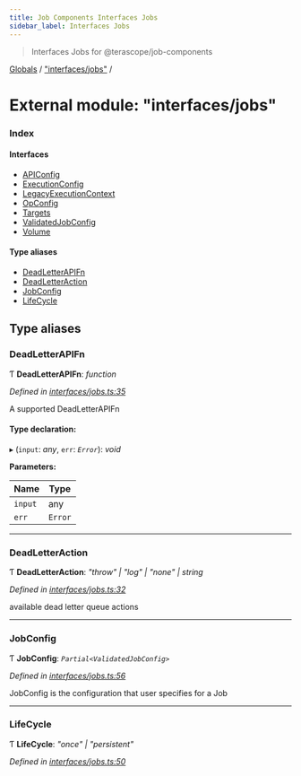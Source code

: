 ```yaml
---
title: Job Components Interfaces Jobs
sidebar_label: Interfaces Jobs
---
```


> Interfaces Jobs for @terascope/job-components

[Globals](../overview.md) / ["interfaces/jobs"](_interfaces_jobs_.md) /

# External module: "interfaces/jobs"

### Index

#### Interfaces

* [APIConfig](../interfaces/_interfaces_jobs_.apiconfig.md)
* [ExecutionConfig](../interfaces/_interfaces_jobs_.executionconfig.md)
* [LegacyExecutionContext](../interfaces/_interfaces_jobs_.legacyexecutioncontext.md)
* [OpConfig](../interfaces/_interfaces_jobs_.opconfig.md)
* [Targets](../interfaces/_interfaces_jobs_.targets.md)
* [ValidatedJobConfig](../interfaces/_interfaces_jobs_.validatedjobconfig.md)
* [Volume](../interfaces/_interfaces_jobs_.volume.md)

#### Type aliases

* [DeadLetterAPIFn](_interfaces_jobs_.md#deadletterapifn)
* [DeadLetterAction](_interfaces_jobs_.md#deadletteraction)
* [JobConfig](_interfaces_jobs_.md#jobconfig)
* [LifeCycle](_interfaces_jobs_.md#lifecycle)

## Type aliases

###  DeadLetterAPIFn

Ƭ **DeadLetterAPIFn**: *function*

*Defined in [interfaces/jobs.ts:35](https://github.com/terascope/teraslice/tree/0c8b1cfadd6cd255811e506264906c5373f2ebea/packages/job-components/interfaces/jobs.ts#L35)*

A supported DeadLetterAPIFn

#### Type declaration:

▸ (`input`: *any*, `err`: *`Error`*): *void*

**Parameters:**

Name | Type |
------ | ------ |
`input` | any |
`err` | `Error` |

___

###  DeadLetterAction

Ƭ **DeadLetterAction**: *"throw" | "log" | "none" | string*

*Defined in [interfaces/jobs.ts:32](https://github.com/terascope/teraslice/tree/0c8b1cfadd6cd255811e506264906c5373f2ebea/packages/job-components/interfaces/jobs.ts#L32)*

available dead letter queue actions

___

###  JobConfig

Ƭ **JobConfig**: *`Partial<ValidatedJobConfig>`*

*Defined in [interfaces/jobs.ts:56](https://github.com/terascope/teraslice/tree/0c8b1cfadd6cd255811e506264906c5373f2ebea/packages/job-components/interfaces/jobs.ts#L56)*

JobConfig is the configuration that user specifies
for a Job

___

###  LifeCycle

Ƭ **LifeCycle**: *"once" | "persistent"*

*Defined in [interfaces/jobs.ts:50](https://github.com/terascope/teraslice/tree/0c8b1cfadd6cd255811e506264906c5373f2ebea/packages/job-components/interfaces/jobs.ts#L50)*
